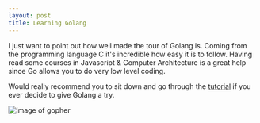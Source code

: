 ```yaml
---
layout: post
title: Learning Golang
---
```


I just want to point out how well made the tour of Golang is. Coming from the programming language C it's incredible how easy it is to follow. Having read some courses in Javascript & Computer Architecture is a great help since Go allows you to do very low level coding. 

Would really recommend you to sit down and go through the [tutorial](https://tour.golang.org) if you ever decide to give Golang a try.

![image of gopher](https://dwglogo.com/wp-content/uploads/2017/08/Golang-logo-001.svg)